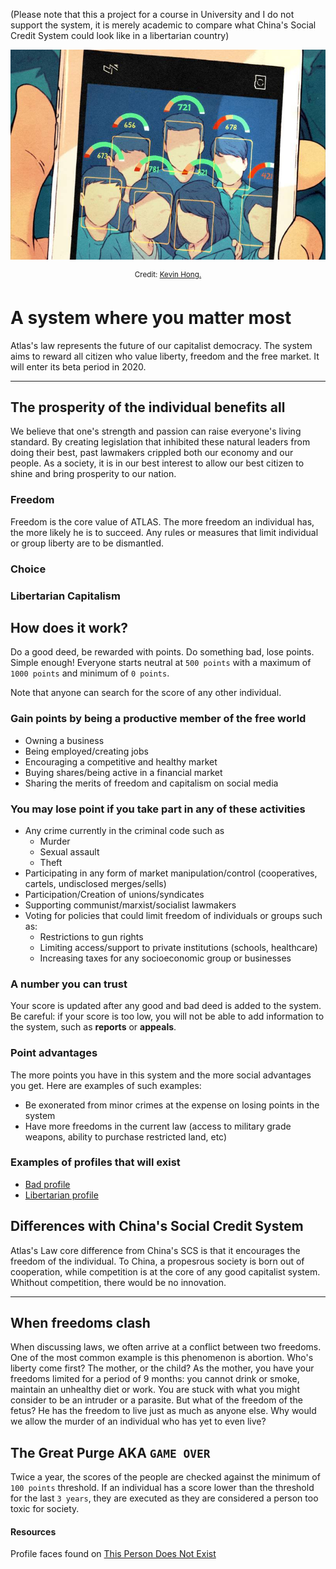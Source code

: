 (Please note that this a project for a course in University and I do not support the system, it is merely academic to compare what China's Social Credit System could look like in a libertarian country)

![](./scs.jpg)

<p align="center">
 <sup>
  Credit: <a href="https://www.wired.co.uk/article/china-social-credit-system-explained?fbclid=IwAR2ePFC6taSs4e8Hz08zl7LPts2FyBfMKaZ6HNTP-exf77PvHg83M4VsFmM">Kevin Hong.</a>
 </sup>
</p>


# A system where **you** matter most  
Atlas's law represents the future of our capitalist democracy. The system aims to reward all citizen who value liberty, freedom and the free market. It will enter its beta period in 2020.
*** 
## The prosperity of the individual benefits all
We believe that one's strength and passion can raise everyone's living standard. By creating legislation that inhibited these natural leaders from doing their best, past lawmakers crippled both our economy and our people. As a society, it is in our best interest to allow our best citizen to shine and bring prosperity to our nation.

### Freedom
Freedom is the core value of ATLAS. The more freedom an individual has, the more likely he is to succeed. Any rules or measures that limit individual or group liberty are to be dismantled.
### Choice

### Libertarian Capitalism

## How does it work?
Do a good deed, be rewarded with points. Do something bad, lose points. Simple enough! Everyone starts neutral at `500 points` with a maximum of `1000 points` and minimum of `0 points`.

Note that anyone can search for the score of any other individual.

### Gain points by being a productive member of the free world
* Owning a business
* Being employed/creating jobs
* Encouraging a competitive and healthy market
* Buying shares/being active in a financial market
* Sharing the merits of freedom and capitalism on social media

### You may lose point if you take part in any of these activities
* Any crime currently in the criminal code such as
  * Murder
  * Sexual assault
  * Theft
* Participating in any form of market manipulation/control (cooperatives, cartels, undisclosed merges/sells)
* Participation/Creation of unions/syndicates
* Supporting communist/marxist/socialist lawmakers
* Voting for policies that could limit freedom of individuals or groups such as:
  * Restrictions to gun rights
  * Limiting access/support to private institutions (schools, healthcare)
  * Increasing taxes for any socioeconomic group or businesses 

### A number you can trust
Your score is updated after any good and bad deed is added to the system. Be careful: if your score is too low, you will not be able to add information to the system, such as **reports** or **appeals**.

### Point advantages
The more points you have in this system and the more social advantages you get. Here are examples of such examples:
* Be exonerated from minor crimes at the expense on losing points in the system
* Have more freedoms in the current law (access to military grade weapons, ability to purchase restricted land, etc)

### Examples of profiles that will exist
* [Bad profile](./bad_profile.md)
* [Libertarian profile](./libertarian_profile.md)

## Differences with China's Social Credit System
Atlas's Law core difference from China's SCS is that it encourages the freedom of the individual. To China, a propesrous society is born out of cooperation, while competition is at the core of any good capitalist system. Whithout competition, there would be no innovation.

***

## When freedoms clash
When discussing laws, we often arrive at a conflict between two freedoms. One of the most common example is this phenomenon is abortion. Who's liberty come first? The mother, or the child? As the mother, you have your freedoms limited for a period of 9 months: you cannot drink or smoke, maintain an unhealthy diet or work. You are stuck with what you might consider to be an intruder or a parasite. But what of the freedom of the fetus? He has the freedom to live just as much as anyone else. Why would we allow the murder of an individual who has yet to even live?

## The Great Purge AKA `GAME OVER`
Twice a year, the scores of the people are checked against the minimum of `100 points` threshold. If an individual has a score lower than the threshold for the last `3 years`, they are executed as they are considered a person too toxic for society.

#### Resources
Profile faces found on [This Person Does Not Exist](https://thispersondoesnotexist.com)
